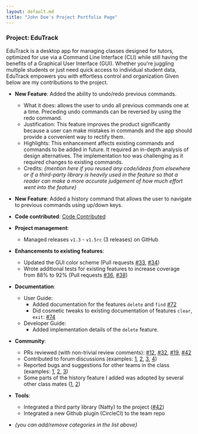 ```yaml
---
layout: default.md
title: "John Doe's Project Portfolio Page"
---
```


### Project: EduTrack

EduTrack is a desktop app for managing classes designed for tutors, optimized for use via a Command Line Interface (CLI) while still having the benefits of a Graphical User Interface (GUI). 
Whether you're juggling multiple students or just need quick access to individual student data, EduTrack empowers you with effortless control and organization
Given below are my contributions to the project.

* **New Feature**: Added the ability to undo/redo previous commands.
  * What it does: allows the user to undo all previous commands one at a time. Preceding undo commands can be reversed by using the redo command.
  * Justification: This feature improves the product significantly because a user can make mistakes in commands and the app should provide a convenient way to rectify them.
  * Highlights: This enhancement affects existing commands and commands to be added in future. It required an in-depth analysis of design alternatives. The implementation too was challenging as it required changes to existing commands.
  * Credits: *{mention here if you reused any code/ideas from elsewhere or if a third-party library is heavily used in the feature so that a reader can make a more accurate judgement of how much effort went into the feature}*

* **New Feature**: Added a history command that allows the user to navigate to previous commands using up/down keys.

* **Code contributed**: [Code Contributed](https://nus-cs2103-ay2324s1.github.io/tp-dashboard/?search=donovanjj&breakdown=true)

* **Project management**:
  * Managed releases `v1.3` - `v1.5rc` (3 releases) on GitHub

* **Enhancements to existing features**:
  * Updated the GUI color scheme (Pull requests [\#33](), [\#34]())
  * Wrote additional tests for existing features to increase coverage from 88% to 92% (Pull requests [\#36](), [\#38]())

* **Documentation**:
  * User Guide:
    * Added documentation for the features `delete` and `find` [\#72]()
    * Did cosmetic tweaks to existing documentation of features `clear`, `exit`: [\#74]()
  * Developer Guide:
    * Added implementation details of the `delete` feature.

* **Community**:
  * PRs reviewed (with non-trivial review comments): [\#12](), [\#32](), [\#19](), [\#42]()
  * Contributed to forum discussions (examples: [1](), [2](), [3](), [4]())
  * Reported bugs and suggestions for other teams in the class (examples: [1](), [2](), [3]())
  * Some parts of the history feature I added was adopted by several other class mates ([1](), [2]())

* **Tools**:
  * Integrated a third party library (Natty) to the project ([\#42]())
  * Integrated a new Github plugin (CircleCI) to the team repo

* _{you can add/remove categories in the list above}_

[//]: # (<style>)

[//]: # (  .header {)

[//]: # (    display: flex;)

[//]: # (    justify-content: space-between;)

[//]: # (  })

[//]: # (  .header a {)

[//]: # (    color: black;)

[//]: # (    text-decoration: none;)

[//]: # (    font-size: 2rem;)

[//]: # (  })

[//]: # (  .header .product-name {)

[//]: # (      font-size: 2.5rem;)

[//]: # (  })

[//]: # (  .header a:hover {)

[//]: # (    color: #007acc; /* Change the color on hover to a different color */)

[//]: # (  })

[//]: # (</style>)

[//]: # ()
[//]: # (<div class = "header">)

[//]: # (    <span class = "product-name">EduTrack</span>)

[//]: # (    <a href="https://www.google.com" >User Guide</a>)

[//]: # (    <a href="https://www.google.com">Developer Guide</a>)

[//]: # (    <a href="https://www.google.com">About Us</a>)

[//]: # (    <a href="https://github.com/AY2324S1-CS2103T-T15-3/tp">Github</a>)

[//]: # (</div>)